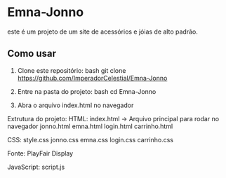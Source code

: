 # Emna-Jonno
este é um projeto de um site de acessórios e jóias de alto padrão.

## Como usar
1. Clone este repositório:
   bash
   git clone https://github.com/ImperadorCelestial/Emna-Jonno

2. Entre na pasta do projeto:
bash
cd Emna-Jonno

3. Abra o arquivo index.html no navegador

Extrutura do projeto:
HTML:
index.html → Arquivo principal para rodar no navegador
jonno.html
emna.html
login.html
carrinho.html

CSS:
style.css
jonno.css
emna.css
login.css
carrinho.css

Fonte: PlayFair Display

JavaScript:
script.js

